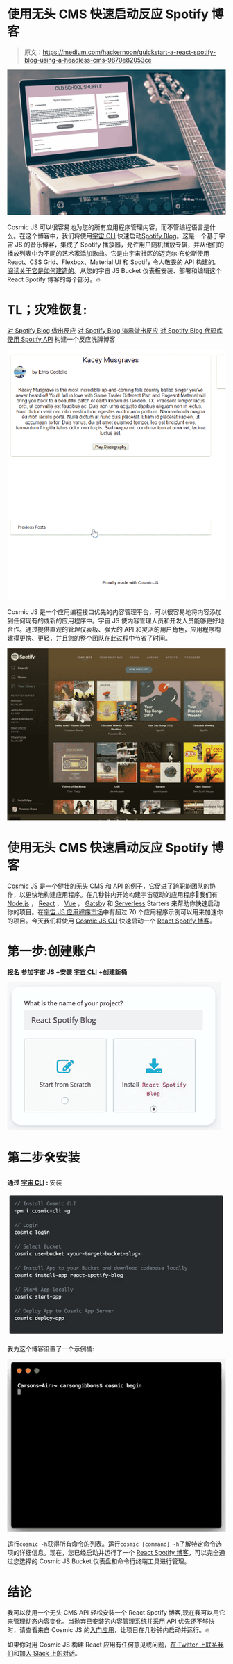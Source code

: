 # 使用无头 CMS 快速启动反应 Spotify 博客

> 原文：<https://medium.com/hackernoon/quickstart-a-react-spotify-blog-using-a-headless-cms-9870e82053ce>

![](img/4ef6ca8f0503877f31252d22b65dd6bf.png)

Cosmic JS 可以很容易地为您的所有应用程序管理内容，而不管编程语言是什么。在这个博客中，我们将使用[宇宙 CLI](https://github.com/cosmicjs/cosmic-cli) 快速启动[Spotify Blog](https://cosmicjs.com/apps/react-spotify-blog)。这是一个基于宇宙 JS 的音乐博客，集成了 Spotify 播放器，允许用户随机播放专辑，并从他们的播放列表中为不同的艺术家添加歌曲。它是由宇宙社区的迈克尔·布伦斯使用 React、CSS Grid、Flexbox、Material UI 和 Spotify 令人敬畏的 API 构建的。[阅读关于它是如何建造的](https://cosmicjs.com/articles/build-a-react-shuffle-blog-using-the-spotify-api)。从您的宇宙 JS Bucket 仪表板安装、部署和编辑这个 React Spotify 博客的每个部分。🔥

# TL；灾难恢复:

[对 Spotify Blog 做出反应](https://cosmicjs.com/apps/react-spotify-blog)
[对 Spotify Blog 演示做出反应](https://cosmicjs.com/apps/react-spotify-blog/demo)
[对 Spotify Blog 代码库](https://github.com/cosmicjs/react-spotify-blog)
[使用 Spotify API](https://cosmicjs.com/articles/build-a-react-shuffle-blog-using-the-spotify-api) 构建一个反应洗牌博客

![](img/73222b2356401f76dee55281a7d98537.png)

Cosmic JS 是一个应用编程接口优先的内容管理平台，可以很容易地将内容添加到任何现有的或新的应用程序中。宇宙 JS 使内容管理人员和开发人员能够更好地合作。通过提供直观的管理仪表板、强大的 API 和灵活的用户角色，应用程序构建得更快、更轻，并且您的整个团队在此过程中节省了时间。

![](img/3d78e1b628c22694a64e03ac5448693d.png)

# 使用无头 CMS 快速启动反应 Spotify 博客

[Cosmic JS](https://cosmicjs.com/) 是一个健壮的无头 CMS 和 API 的例子，它促进了跨职能团队的协作，以更快地构建应用程序。在几秒钟内开始构建宇宙驱动的应用程序🚀我们有 [Node.js](https://github.com/cosmicjs/node-starter) ， [React](https://github.com/cosmicjs/react-starter) ， [Vue](https://github.com/cosmicjs/vue-starter) ， [Gatsby](https://github.com/cosmicjs/gatsby-starter) 和 [Serverless](https://github.com/cosmicjs/serverless-starter) Starters 来帮助你快速启动你的项目。在[宇宙 JS 应用程序市场](https://cosmicjs.com/apps)中有超过 70 个应用程序示例可以用来加速你的项目。今天我们将使用 [Cosmic JS CLI](https://github.com/cosmicjs/cosmic-cli) 快速启动一个 [React Spotify 博客](https://cosmicjs.com/apps/react-spotify-blog)。

# 第一步:创建账户

[**报名**](https://cosmicjs.com/signup) **参加宇宙 JS +安装** [**宇宙 CLI**](https://github.com/cosmicjs/cosmic-cli) **+创建新桶**

![](img/3c579697dab826d8f13352714689a57e.png)

# 第二步🛠️安装

**通过** [**宇宙 CLI**](https://github.com/cosmicjs/cosmic-cli) **:** 安装

![](img/70711ac45eb3afb1043207a12937f038.png)

我为这个博客设置了一个示例桶:

![](img/825eebdca8b053a5ba985a7aa8e43538.png)

运行`cosmic -h`获得所有命令的列表。运行`cosmic [command] -h`了解特定命令选项的详细信息。现在，您已经启动并运行了一个 [React Spotify 博客](https://cosmicjs.com/apps/react-spotify-blog)，可以完全通过您选择的 Cosmic JS Bucket 仪表盘和命令行终端工具进行管理。

# 结论

我可以使用一个无头 CMS API 轻松安装一个 React Spotify 博客,现在我可以用它来管理动态内容变化。当抛弃已安装的内容管理系统并采用 API 优先还不够快时，请查看来自 Cosmic JS 的[入门应用](https://cosmicjs.com/getting-started)，让项目在几秒钟内启动并运行。🔥

如果你对用 Cosmic JS 构建 React 应用有任何意见或问题，[在 Twitter 上联系我们](https://twitter.com/cosmic_js)和[加入 Slack 上的对话](https://cosmicjs.com/community)。